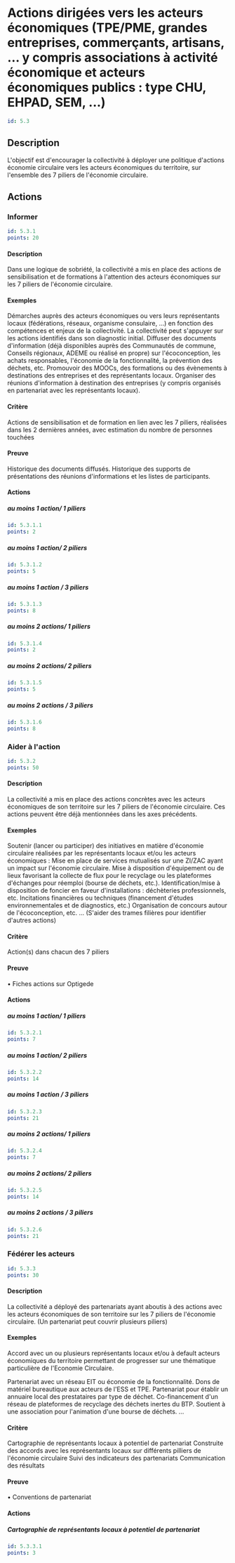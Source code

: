 # Actions dirigées vers les acteurs économiques (TPE/PME, grandes entreprises, commerçants, artisans, … y compris associations à activité économique et acteurs économiques publics : type CHU, EHPAD, SEM, ...)
```yaml
id: 5.3
```
## Description
L'objectif est d'encourager la collectivité à déployer une politique d'actions économie circulaire vers les acteurs économiques du territoire,  sur l'ensemble des 7 piliers de l'économie circulaire.

## Actions
### Informer
```yaml
id: 5.3.1
points: 20
```
#### Description
Dans une logique de sobriété, la collectivité a mis en place des actions de sensibilisation et de formations à l'attention des acteurs économiques sur les 7 piliers de l'économie circulaire.

#### Exemples
Démarches auprès des acteurs économiques ou vers leurs représentants locaux (fédérations, réseaux, organisme consulaire, …) en fonction des compétences et enjeux de la collectivité. La collectivité peut s'appuyer sur les actions identifiés dans son diagnostic initial.
Diffuser des documents d'information (déjà disponibles auprès des Communautés de commune, Conseils régionaux, ADEME ou réalisé en propre) sur l'écoconception, les achats responsables, l'économie de la fonctionnalité, la prévention des déchets, etc.
Promouvoir des MOOCs, des formations ou des évènements à destinations des entreprises et des représentants locaux.
Organiser des réunions d'information à destination des entreprises (y compris organisés en partenariat avec les représentants locaux).

#### Critère
Actions de sensibilisation et de formation en lien avec les 7 piliers, réalisées dans les 2 dernières années, avec estimation du nombre de personnes touchées

#### Preuve
Historique des documents diffusés.
Historique des supports de présentations des réunions d'informations et les listes de participants.

#### Actions
##### au moins 1 action/ 1 piliers
```yaml
id: 5.3.1.1
points: 2
```

##### au moins 1 action/ 2 piliers
```yaml
id: 5.3.1.2
points: 5
```

##### au moins 1 action / 3 piliers
```yaml
id: 5.3.1.3
points: 8
```

##### au moins 2 actions/ 1 piliers
```yaml
id: 5.3.1.4
points: 2
```

##### au moins 2 actions/ 2 piliers
```yaml
id: 5.3.1.5
points: 5
```

##### au moins 2 actions / 3 piliers
```yaml
id: 5.3.1.6
points: 8
```


### Aider à l'action
```yaml
id: 5.3.2
points: 50
```
#### Description
La collectivité a mis en place des actions concrètes avec les acteurs économiques de son territoire sur les 7 piliers de l'économie circulaire.
Ces actions peuvent être déjà mentionnées dans les axes précédents.

#### Exemples
Soutenir (lancer ou participer) des initiatives en matière d'économie circulaire  réalisées par les représentants locaux et/ou les acteurs économiques :
Mise en place de services mutualisés sur une ZI/ZAC ayant un impact sur l'économie circulaire.
Mise à disposition d'équipement ou de lieux favorisant la collecte de flux pour le recyclage ou les plateformes d'échanges pour réemploi (bourse de déchets, etc.).
Identification/mise à disposition de foncier en faveur d'installations : déchèteries professionnels, etc.
Incitations financières ou techniques (financement d'études environnementales et de diagnostics, etc.)
Organisation de concours autour de l'écoconception, etc.
...
(S'aider des trames filières pour identifier d'autres actions)

#### Critère
Action(s) dans chacun des 7 piliers

#### Preuve
• Fiches actions sur Optigede

#### Actions
##### au moins 1 action/ 1 piliers
```yaml
id: 5.3.2.1
points: 7
```

##### au moins 1 action/ 2 piliers
```yaml
id: 5.3.2.2
points: 14
```

##### au moins 1 action / 3 piliers
```yaml
id: 5.3.2.3
points: 21
```

##### au moins 2 actions/ 1 piliers
```yaml
id: 5.3.2.4
points: 7
```

##### au moins 2 actions/ 2 piliers
```yaml
id: 5.3.2.5
points: 14
```

##### au moins 2 actions / 3 piliers
```yaml
id: 5.3.2.6
points: 21
```


### Fédérer les acteurs
```yaml
id: 5.3.3
points: 30
```
#### Description
La collectivité a déployé des partenariats ayant aboutis à des actions avec les acteurs économiques de son territoire sur les 7 piliers de l'économie circulaire.
(Un partenariat peut couvrir plusieurs piliers)

#### Exemples
Accord avec un ou plusieurs représentants locaux et/ou à default acteurs économiques du territoire permettant de progresser sur une thématique particulière de l'Economie Circulaire.

Partenariat avec un réseau EIT ou économie de la fonctionnalité.
Dons de matériel bureautique aux acteurs de l'ESS et TPE.
Partenariat pour établir un annuaire local des prestataires par type de déchet.
Co-financement d'un réseau de plateformes de recyclage des déchets inertes du BTP.
Soutient à une association pour l'animation d'une bourse de déchets.
…

#### Critère
Cartographie de représentants locaux à potentiel de partenariat
Construite des accords avec les représentants locaux sur différents pilliers de l'économie circulaire
Suivi des indicateurs des partenariats 
Communication des résultats

#### Preuve
• Conventions de partenariat

#### Actions
##### Cartographie de représentants locaux à potentiel de partenariat
```yaml
id: 5.3.3.1
points: 3
```


